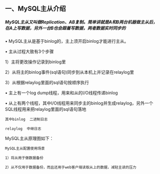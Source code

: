 ## 一、MySQL主从介绍

##### MySQL主从又叫做Replication、AB复制。简单讲就是A和B两台机器做主从后，在A上写数据，另外一台B也会跟着写数据，两者数据实时同步的

•     MySQL主从是基于binlog的，主上须开启binlog才能进行主从。

• 主从过程大致有3个步骤

1）主将更改操作记录到binlog里

2）从将主的binlog事件(sql语句)同步到从本机上并记录在relaylog里

3）从根据relaylog里面的sql语句按顺序执行

• 主上有一个log dump线程，用来和从的I/O线程传递binlog

• 从上有两个线程，其中I/O线程用来同步主的binlog并生成relaylog，另外一个SQL线程用来把relaylog里面的sql语句落地

    其中binlog  二进制日志

    relaylog  中继日志

MySQL主从原理图如下：

    MySQL主从配置使用场景

    1）将从用于做数据备份

    2）从不仅用于数据备份，而且还用于web客户端读取从上的数据，减轻主读的压力
